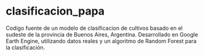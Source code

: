 # clasificacion_papa
Codigo fuente de un modelo de clasificacion de cultivos basado en el sudeste de la provincia de Buenos Aires, Argentina. Desarrollado en Google Earth Engine, utilizando datos reales y un algoritmo de Random Forest para la clasificación.
